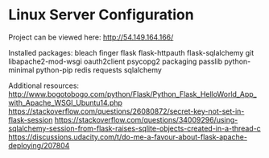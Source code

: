 # Linux Server Configuration

Project can be viewed here:
http://54.149.164.166/

Installed packages:
bleach
finger
flask
flask-httpauth
flask-sqlalchemy 
git
libapache2-mod-wsgi
oauth2client 
psycopg2 
packaging 
passlib
python-minimal
python-pip
redis 
requests
sqlalchemy 

Additional resources:
http://www.bogotobogo.com/python/Flask/Python_Flask_HelloWorld_App_with_Apache_WSGI_Ubuntu14.php
https://stackoverflow.com/questions/26080872/secret-key-not-set-in-flask-session
https://stackoverflow.com/questions/34009296/using-sqlalchemy-session-from-flask-raises-sqlite-objects-created-in-a-thread-c
https://discussions.udacity.com/t/do-me-a-favour-about-flask-apache-deploying/207804

 




